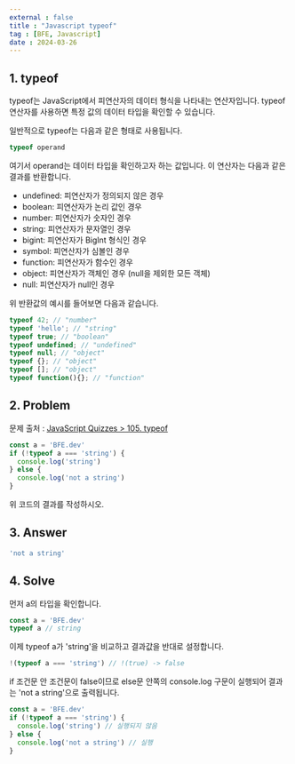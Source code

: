 ```yaml
---
external : false
title : "Javascript typeof"
tag : [BFE, Javascript]
date : 2024-03-26
---
```


## 1. typeof

typeof는 JavaScript에서 피연산자의 데이터 형식을 나타내는 연산자입니다. typeof 연산자를 사용하면 특정 값의 데이터 타입을 확인할 수 있습니다.

일반적으로 typeof는 다음과 같은 형태로 사용됩니다.

```js
typeof operand
```

여기서 operand는 데이터 타입을 확인하고자 하는 값입니다. 이 연산자는 다음과 같은 결과를 반환합니다.

- undefined: 피연산자가 정의되지 않은 경우
- boolean: 피연산자가 논리 값인 경우
- number: 피연산자가 숫자인 경우
- string: 피연산자가 문자열인 경우
- bigint: 피연산자가 BigInt 형식인 경우
- symbol: 피연산자가 심볼인 경우
- function: 피연산자가 함수인 경우
- object: 피연산자가 객체인 경우 (null을 제외한 모든 객체)
- null: 피연산자가 null인 경우

위 반환값의 예시를 들어보면 다음과 같습니다.

```js
typeof 42; // "number"
typeof 'hello'; // "string"
typeof true; // "boolean"
typeof undefined; // "undefined"
typeof null; // "object"
typeof {}; // "object"
typeof []; // "object"
typeof function(){}; // "function"
```

## 2. Problem

문제 출처 : [JavaScript Quizzes > 105. typeof](https://bigfrontend.dev/quiz/typeof)

```js
const a = 'BFE.dev'
if (!typeof a === 'string') {
  console.log('string')
} else {
  console.log('not a string')
}
```

위 코드의 결과를 작성하시오.

## 3. Answer

```bash
'not a string'
```

## 4. Solve

먼저 a의 타입을 확인합니다.

```js
const a = 'BFE.dev'
typeof a // string
```

이제 typeof a가 'string'을 비교하고 결과값을 반대로 설정합니다.

```js
!(typeof a === 'string') // !(true) -> false
```

if 조건문 안 조건문이 false이므로 else문 안쪽의 console.log 구문이 실행되어 결과는 'not a string'으로 출력됩니다.

```js
const a = 'BFE.dev'
if (!typeof a === 'string') {
  console.log('string') // 실행되지 않음
} else {
  console.log('not a string') // 실행
}
```
